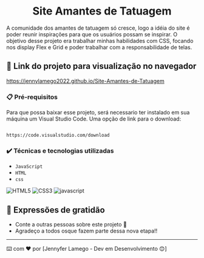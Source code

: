 # <h1 align="center"> Site Amantes de Tatuagem</h1>

A comunidade dos amantes de tatuagem só cresce, logo a idéia do site é poder reunir inspirações para que os usuários possam se inspirar. 
O objetivo desse projeto era trabalhar minhas habilidades com CSS, focando nos display Flex e Grid e poder trabalhar com a responsabilidade de telas. 


## 🚀 Link do projeto para visualização no navegador

https://jennylamego2022.github.io/Site-Amantes-de-Tatuagem


### 📋 Pré-requisitos

Para que possa baixar esse projeto, será necessario ter instalado em sua máquina um Visual Studio Code.
Uma opção de link para o download:

```

https://code.visualstudio.com/download

```


### ✔️ Técnicas e tecnologias utilizadas

- ``JavaScript``
- ``HTML``
- ``css``


![HTML5](https://user-images.githubusercontent.com/109250801/201540543-9f1b15fe-c9ad-4df3-838a-a5a37138c311.png)
![CSS3](https://user-images.githubusercontent.com/109250801/201540546-9fa528be-4b05-4424-8e63-a93c2268cd43.png)
![javascript](https://user-images.githubusercontent.com/109250801/202785928-79bba976-75ce-41ed-b427-26e541680893.png)

## 🎁 Expressões de gratidão

* Conte a outras pessoas sobre este projeto 📢
* Agradeço a todos osque fazem parte dessa nova etapa!! 


---
⌨️ com ❤️ por [Jennyfer Lamego - Dev em Desenvolvimento 😊]
